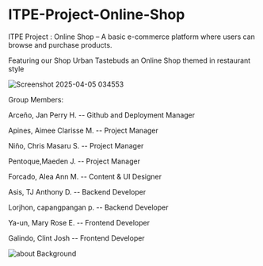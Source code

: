 # ITPE-Project-Online-Shop
ITPE Project : Online Shop – A basic e-commerce platform where users can browse and purchase products.

Featuring our Shop Urban Tastebuds an Online Shop themed in restaurant style

![Screenshot 2025-04-05 034553](https://github.com/user-attachments/assets/bfe776fc-da18-418e-b3ff-f7a9f845892e)

Group Members: 

Arceño, Jan Perry H. -- Github and Deployment Manager

Apines, Aimee Clarisse M. -- Project Manager

Niño, Chris Masaru S. --  Project Manager

Pentoque,Maeden J. -- Project Manager

Forcado, Alea Ann M. -- Content & UI Designer

Asis, TJ Anthony D. -- Backend Developer

Lorjhon, capangpangan p. -- Backend Developer 

Ya-un, Mary Rose E. -- Frontend Developer

Galindo, Clint Josh -- Frontend Developer

![about Background](https://github.com/user-attachments/assets/6735f51b-53dd-45a2-a4d6-2a23a7d2a70b)
